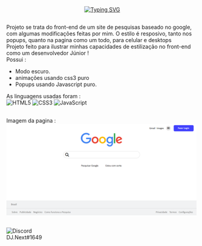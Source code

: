 <div align="center">
  <a href="https://git.io/typing-svg"><img src="https://readme-typing-svg.herokuapp.com?font=Fira+Code&weight=900&size=24&pause=1000&width=505&lines=Pagina+inicial+de+pesquisa+do+Google" alt="Typing SVG" /></a>
</div>

##

Projeto se trata do front-end de um site de pesquisas baseado no google, com  algumas modificações feitas por mim.
O estilo é resposivo, tanto nos popups, quanto na pagina como um todo, para celular e desktops <br>
Projeto feito para ilustrar minhas capacidades de estilização no front-end como um desenvolvedor Júnior ! <br>
Possui :
- Modo escuro.
- animações usando css3 puro
- Popups usando Javascript puro.

As linguagens usadas foram : <br>
  ![HTML5](https://img.shields.io/badge/html5-%23E34F26.svg?style=for-the-badge&logo=html5&logoColor=white)
  ![CSS3](https://img.shields.io/badge/css3-%231572B6.svg?style=for-the-badge&logo=css3&logoColor=white)
  ![JavaScript](https://img.shields.io/badge/javascript-%23323330.svg?style=for-the-badge&logo=javascript&logoColor=%23F7DF1E)

  ##

Imagem da pagina : <br>
<img src="/demo.png" width="500px">

## 

![Discord](https://img.shields.io/badge/Discord-%235865F2.svg?style=for-the-badge&logo=discord&logoColor=white) <br> DJ.Next#1649
